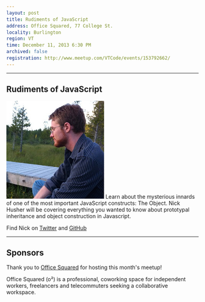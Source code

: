 ```yaml
---
layout: post
title: Rudiments of JavaScript
address: Office Squared, 77 College St.
locality: Burlington
region: VT
time: December 11, 2013 6:30 PM
archived: false
registration: http://www.meetup.com/VTCode/events/153792662/
---
```


---
## Rudiments of JavaScript

![Nick Husher](/images/speakers/nick_husher.jpg)
Learn about the mysterious innards of one of the most important JavaScript constructs: The Object. Nick Husher will be covering everything you wanted to know about prototypal inheritance and object construction in Javascript.

Find Nick on [Twitter](https://twitter.com/teslanick) and [GitHub](https://github.com/nhusher)

---
## Sponsors

Thank you to [Office Squared](http://www.officesquaredvt.com/) for hosting this month's meetup!

Office Squared (o&sup2;) is a professional, coworking space for independent workers, freelancers and telecommuters seeking a collaborative workspace.
